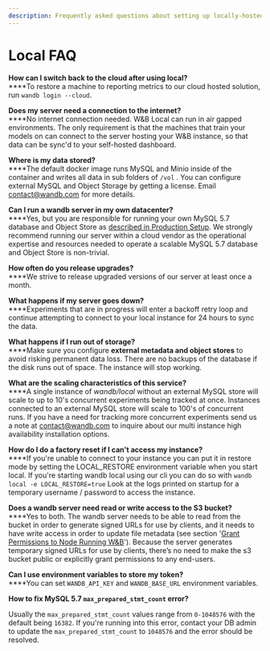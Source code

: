 ```yaml
---
description: Frequently asked questions about setting up locally-hosted versions of our app
---
```


# Local FAQ

**How can I switch back to the cloud after using local?**\
****To restore a machine to reporting metrics to our cloud hosted solution, run `wandb login --cloud`.

**Does my server need a connection to the internet?**\
****No internet connection needed. W\&B Local can run in air gapped environments. The only requirement is that the machines that train your models on can connect to the server hosting your W\&B instance, so that data can be sync'd to your self-hosted dashboard.

**Where is my data stored?**\
****The default docker image runs MySQL and Minio inside of the container and writes all data in sub folders of `/vol` .  You can configure external MySQL and Object Storage by getting a license.  Email [contact@wandb.com](mailto:contact@wandb.com) for more details.

**Can I run a wandb server in my own datacenter?**\
****Yes, but you are responsible for running your own MySQL 5.7 database and Object Store as [described in Production Setup](setup.md#on-premise-baremetal).  We strongly recommend running our server within a cloud vendor as the operational expertise and resources needed to operate a scalable MySQL 5.7 database and Object Store is non-trivial.

**How often do you release upgrades?**\
****We strive to release upgraded versions of our server at least once a month.

**What happens if my server goes down?**\
****Experiments that are in progress will enter a backoff retry loop and continue attempting to connect to your local instance for 24 hours to sync the data.

**What happens if I run out of storage?**\
****Make sure you configure **external metadata and object stores** to avoid risking permanent data loss. There are no backups of the database if the disk runs out of space. The instance will stop working.

**What are the scaling characteristics of this service?**\
****A single instance of _wandb/local_ without an external MySQL store will scale to up to 10's concurrent experiments being tracked at once. Instances connected to an external MySQL store will scale to 100's of concurrent runs. If you have a need for tracking more concurrent experiments send us a note at [contact@wandb.com](mailto:contact@wandb.com) to inquire about our multi instance high availability installation options.

**How do I do a factory reset if I can't access my instance?**\
****If you're unable to connect to your instance you can put it in restore mode by setting the LOCAL\_RESTORE environment variable when you start local. If you're starting wandb local using our cli you can do so with `wandb local -e LOCAL_RESTORE=true` Look at the logs printed on startup for a temporary username / password to access the instance.

**Does a wandb server need read or write access to the S3 bucket?**\
****Yes to both. The wandb server needs to be able to read from the bucket in order to generate signed URLs for use by clients, and it needs to have write access in order to update file metadata (see section '[Grant Permissions to Node Running W\&B](https://docs.wandb.ai/guides/self-hosted/configuration#amazon-web-services)'). Because the server generates temporary signed URLs for use by clients, there’s no need to make the s3 bucket public or explicitly grant permissions to any end-users.

**Can I use environment variables to store my token?**\
****You can set `WANDB_API_KEY` and `WANDB_BASE_URL` environment variables.

**How to fix MySQL 5.7 `max_prepared_stmt_count` error?**

Usually the `max_prepared_stmt_count` values range from `0-1048576`  with the default being `16382`. If you're running into this error, contact your DB admin to update the `max_prepared_stmt_count` to `1048576` and the error should be resolved.
